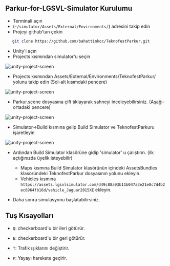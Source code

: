 ## Parkur-for-LGSVL-Simulator Kurulumu

* Terminali açın
* (`~/simulator/Assets/External/Environments/`) adresini takip edin
* Projeyi github'tan çekin
```sh
   git clone https://github.com/bahattinkoc/TeknofestParkur.git
   ```
* Unity'i açın
* Projects kısmından simulator'u seçin

![unity-project-screen](https://i.hizliresim.com/wwyIQ5.png)

* Projects kısmından Assets/External/Environments/TeknofestParkur/ yolunu takip edin (Sol-alt kısımdaki pencere)

![unity-project-screen](https://i.hizliresim.com/vdhCDw.png)

* Parkur.scene dosyasına çift tıklayarak sahneyi inceleyebilirsiniz. (Aşağı-ortadaki pencere)

![unity-project-screen](https://i.hizliresim.com/DvTtKa.png)

* Simulator->Build kısmına gelip Build Simulator ve TeknofestParkuru işaretleyin

![unity-project-screen](https://i.hizliresim.com/SSc7Vs.png)

* Ardından Build Simulator klasörüne gidip 'simulator' u çalıştırın. (ilk açtığınızda üyelik isteyebilir)
   * Maps kısmına Build Simulator klasörünün içindeki AssetsBundles klasöründeki TeknofestParkur dosyasının yolunu ekleyin.
   * Vehicles kısmına ```https://assets.lgsvlsimulator.com/d49c88a93b11b047a3e21e0c7d4b2ec6964fb16d/vehicle_Jaguar2015XE``` ekleyin.

* Daha sonra simulasyonu başlatabilirsiniz.

## Tuş Kısayolları

* ```Q```: checkerboard'u bir ileri götürür.

* ```E```: checkerboard'u bir geri götürür.

* ```T```: Trafik ışıklarını değiştirir.

* ```P```: Yayayı harekete geçirir.
